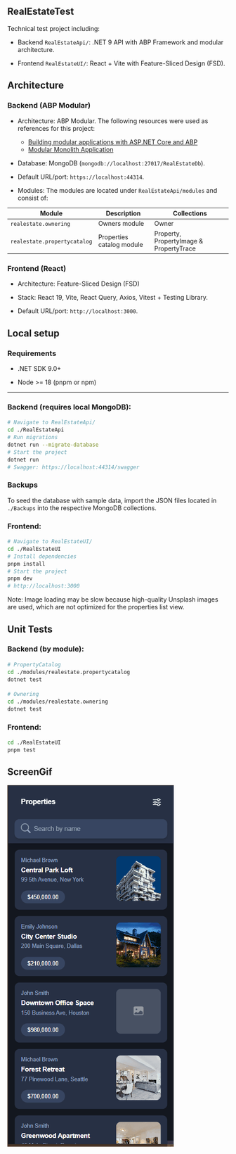 ## RealEstateTest

Technical test project including:

- Backend `RealEstateApi/`: .NET 9 API with ABP Framework and modular architecture.

- Frontend `RealEstateUI/`: React + Vite with Feature-Sliced Design (FSD).

## Architecture

### Backend (ABP Modular)

- Architecture: ABP Modular. The following resources were used as references for this project:

  - [Building modular applications with ASP.NET Core and ABP](https://www.youtube.com/watch?v=Bn7ybLRfQdg&t=1452s)
  - [Modular Monolith Application](https://abp.io/docs/latest/tutorials/modular-crm)

- Database: MongoDB (`mongodb://localhost:27017/RealEstateDb`).

- Default URL/port: `https://localhost:44314`.

- Modules: The modules are located under `RealEstateApi/modules` and consist of:

| Module                       | Description                       | Collections                            |
|------------------------------|-----------------------------------|----------------------------------------|
| `realestate.ownering`        | Owners module                     | Owner                                  |
| `realestate.propertycatalog` | Properties catalog module         | Property, PropertyImage & PropertyTrace|


### Frontend (React)

- Architecture: Feature-Sliced Design (FSD)

- Stack: React 19, Vite, React Query, Axios, Vitest + Testing Library.

- Default URL/port: `http://localhost:3000`.

## Local setup

### Requirements

- .NET SDK 9.0+

- Node >= 18 (pnpm or npm)

---

### Backend (requires local MongoDB):

```bash
# Navigate to RealEstateApi/
cd ./RealEstateApi
# Run migrations
dotnet run --migrate-database
# Start the project
dotnet run
# Swagger: https://localhost:44314/swagger
```

### Backups
To seed the database with sample data, import the JSON files located in `./Backups` into the respective MongoDB collections.


### Frontend:

```bash
# Navigate to RealEstateUI/
cd ./RealEstateUI
# Install dependencies
pnpm install
# Start the project
pnpm dev
# http://localhost:3000
```

Note: Image loading may be slow because high-quality Unsplash images are used, which are not optimized for the properties list view.

## Unit Tests

### Backend (by module):

```bash
# PropertyCatalog
cd ./modules/realestate.propertycatalog
dotnet test

# Ownering
cd ./modules/realestate.ownering
dotnet test
```

### Frontend:

```bash
cd ./RealEstateUI
pnpm test
```

## ScreenGif

![Show](ScreenGif.gif)


